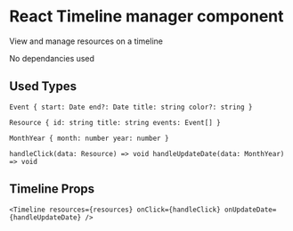 # React Timeline manager component

View and manage resources on a timeline

No dependancies used

## Used Types

`Event {
  start: Date
  end?: Date
  title: string
  color?: string
}`

`Resource {
  id: string
  title: string
  events: Event[]
}`

`MonthYear {
  month: number
  year: number
}`

`handleClick(data: Resource) => void
handleUpdateDate(data: MonthYear) => void`

## Timeline Props

`<Timeline
  resources={resources}
  onClick={handleClick}
  onUpdateDate={handleUpdateDate}
/>`